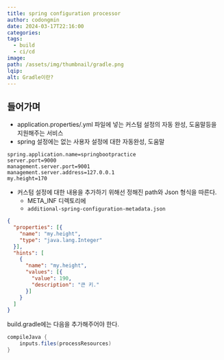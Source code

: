 ```yaml
---
title: spring configuration processor
author: codongmin
date: 2024-03-17T22:16:00
categories: 
tags:
  - build
  - ci/cd
image: 
path: /assets/img/thumbnail/gradle.png
lqip: 
alt: Gradle이란?
---
```


  
## 들어가며


- application.properties/.yml 파일에 넣는 커스텀 설정의 자동 완성, 도움말등을 지원해주는 서비스 
- spring 설정에는 없는 사용자 설정에 대한 자동완성, 도움말

```properties
spring.application.name=springbootpractice  
server.port=9000
management.server.port=9001  
management.server.address=127.0.0.1  
my.height=170
```

- 커스텀 설정에 대한 내용을 추가하기 위해선 정해진  path와 Json 형식을 따른다. 
	- META_INF 디렉토리에 
	- `additional-spring-configuration-metadata.json`

```json
{  
  "properties": [{  
    "name": "my.height",  
    "type": "java.lang.Integer"  
  }],  
  "hints": [  
    {  
      "name": "my.height",  
      "values": [{  
        "value": 190,  
        "description": "큰 키."  
      }]  
    }  
  ]  
}
```


build.gradle에는 다음을 추가해주어야 한다. 
```gradle
compileJava {  
    inputs.files(processResources)  
}
```